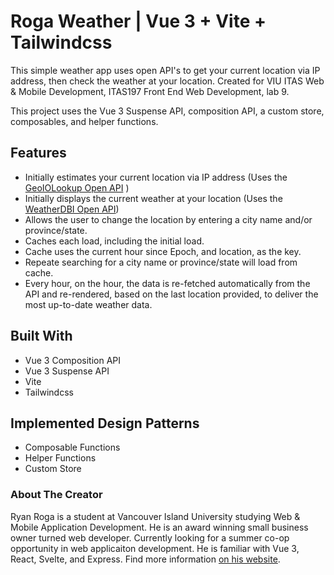 # Roga Weather | Vue 3 + Vite + Tailwindcss

This simple weather app uses open API's to get your current location via IP address, then check the weather at your location. Created for VIU ITAS Web &amp; Mobile Development, ITAS197 Front End Web Development, lab 9.

This project uses the Vue 3 Suspense API, composition API, a custom store, composables, and helper functions.

## Features

- Initially estimates your current location via IP address (Uses the [GeoIOLookup Open API](https://geoiplookup.io/) )
- Initially displays the current weather at your location (Uses the [WeatherDBI Open API](https://weatherdbi.herokuapp.com/documentation/v1))
- Allows the user to change the location by entering a city name and/or province/state.
- Caches each load, including the initial load.
- Cache uses the current hour since Epoch, and location, as the key.
- Repeate searching for a city name or province/state will load from cache.
- Every hour, on the hour, the data is re-fetched automatically from the API and re-rendered, based on the last location provided, to deliver the most up-to-date weather data.

## Built With

- Vue 3 Composition API
- Vue 3 Suspense API
- Vite
- Tailwindcss

## Implemented Design Patterns

- Composable Functions
- Helper Functions
- Custom Store

### About The Creator

Ryan Roga is a student at Vancouver Island University studying Web & Mobile Application Development. He is an award winning small business owner turned web developer. Currently looking for a summer co-op opportunity in web applicaiton development. He is familiar with Vue 3, React, Svelte, and Express. Find more information [on his website](https://www.roga.dev).

